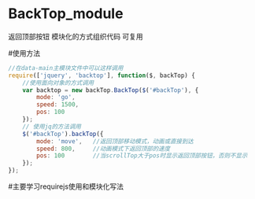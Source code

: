 # BackTop_module
返回顶部按钮 模块化的方式组织代码 可复用



#使用方法
```js
//在data-main主模块文件中可以这样调用
require(['jquery', 'backtop'], function($, backTop) {
    //使用面向对象的方式调用
    var backtop = new backTop.BackTop($('#backTop'), {
        mode: 'go',
        speed: 1500,
        pos: 100
    });
    // 使用jq的方法调用
    $('#backTop').backTop({
        mode: 'move',   //返回顶部移动模式，动画或直接到达
        speed: 800,     //动画模式下返回顶部的速度
        pos: 100        //当scrollTop大于pos时显示返回顶部按钮，否则不显示
    });
});
```
#主要学习requirejs使用和模块化写法

